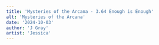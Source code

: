 ```yaml
---
title: 'Mysteries of the Arcana - 3.64 Enough is Enough'
alt: 'Mysteries of the Arcana'
date: '2024-10-03'
author: 'J Gray'
artist: 'Jessica'
---
```

